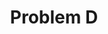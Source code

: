 ---
contest: Techporia
year: 2020
round: Qualification
problem: D
title: Problem D
pdf: contests/Techporia/2020/final/D - Problem D.pdf
---